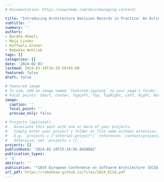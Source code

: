 ```yaml
---
# Documentation: https://wowchemy.com/docs/managing-content/

title: "Introducing Architecture Decision Records in Practice: An Action Research Study"
subtitle: ''
summary: ''
authors:
- Bardha Ahmeti
- Maja Linder
- Raffaela Groner
- Rebekka Wohlrab
tags: []
categories: []
date: '2024-02-01'
lastmod: 2024-02-18T16:19:59+01:00
featured: false
draft: false

# Featured image
# To use, add an image named `featured.jpg/png` to your page's folder.
# Focal points: Smart, Center, TopLeft, Top, TopRight, Left, Right, BottomLeft, Bottom, BottomRight.
image:
  caption: ''
  focal_point: ''
  preview_only: false

# Projects (optional).
#   Associate this post with one or more of your projects.
#   Simply enter your project's folder or file name without extension.
#   E.g. `projects = ["internal-project"]` references `content/project/deep-learning/index.md`.
#   Otherwise, set `projects = []`.
projects: []
publishDate: '2024-02-18T15:34:56.842868Z'
publication_types:
- '1'
abstract: ''
publication: '*18th European Conference on Software Architecture (ECSA 2024)*'
url_pdf: https://rebekkaa.github.io/files/2024_ECSA.pdf
---
```

